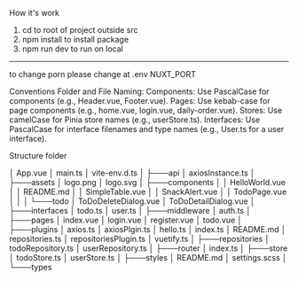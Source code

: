 How it's work
1. cd to root of project outside src
2. npm install to install package
3. npm run dev to run on local

***
to change porn please change at .env NUXT_PORT

Conventions
Folder and File Naming:
    Components: Use PascalCase for components (e.g., Header.vue, Footer.vue).
    Pages: Use kebab-case for page components (e.g., home.vue, login.vue, daily-order.vue).
    Stores: Use camelCase for Pinia store names (e.g., userStore.ts).
    Interfaces: Use PascalCase for interface filenames and type names (e.g., User.ts for a user interface).

Structure folder

│   App.vue
│   main.ts
│   vite-env.d.ts
│
├───api
│       axiosInstance.ts
│
├───assets
│       logo.png
│       logo.svg
│
├───components
│   │   HelloWorld.vue
│   │   README.md
│   │   SimpleTable.vue
│   │   SnackAlert.vue
│   │   TodoPage.vue
│   │
│   └───todo
│           ToDoDeleteDialog.vue
│           ToDoDetailDialog.vue
│
├───interfaces
│       todo.ts
│       user.ts
│
├───middleware
│       auth.ts
│
├───pages
│       index.vue
│       login.vue
│       register.vue
│       todo.vue
│
├───plugins
│       axios.ts
│       axiosPlgin.ts
│       hello.ts
│       index.ts
│       README.md
│       repositories.ts
│       repositoriesPlugin.ts
│       vuetify.ts
│
├───repositories
│       todoRepository.ts
│       userRepository.ts
│
├───router
│       index.ts
│
├───store
│       todoStore.ts
│       userStore.ts
│
├───styles
│       README.md
│       settings.scss
│
└───types